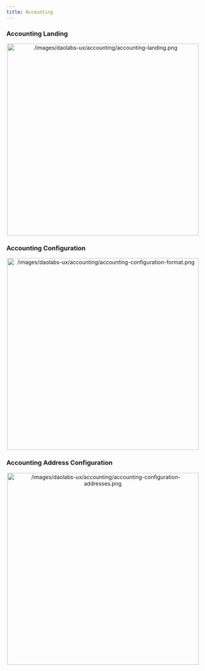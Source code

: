 ```yaml
---
title: Accounting
---
```


### Accounting Landing

<p align="center">
<img src="/images/daolabs-ux/accounting/accounting-landing.png" alt="/images/daolabs-ux/accounting/accounting-landing.png" width="500px" />
</p>

### Accounting Configuration

<p align="center">
<img src="/images/daolabs-ux/accounting/accounting-configuration-format.png" alt="/images/daolabs-ux/accounting/accounting-configuration-format.png" width="500px" />
</p>

### Accounting Address Configuration

<p align="center">
<img src="/images/daolabs-ux/accounting/accounting-configuration-addresses.png" alt="/images/daolabs-ux/accounting/accounting-configuration-addresses.png" width="500px" />
</p>

